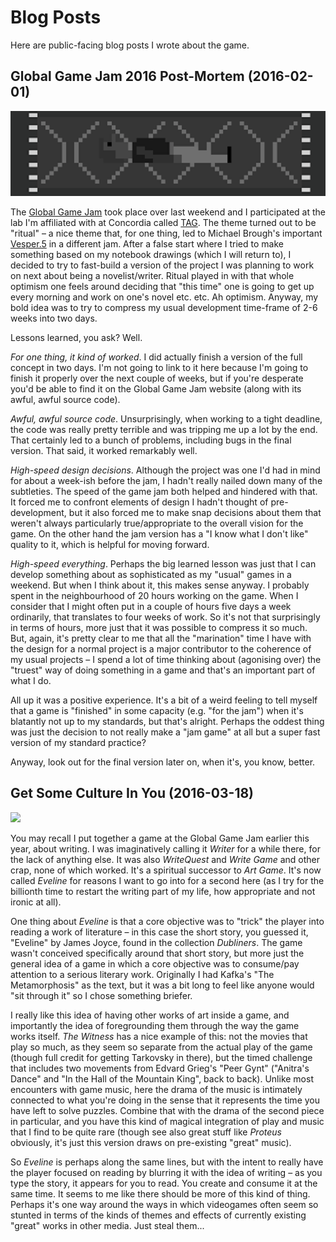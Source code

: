 # Blog Posts

Here are public-facing blog posts I wrote about the game.

## Global Game Jam 2016 Post-Mortem (2016-02-01)

![](images/game-jam.png)

The [Global Game Jam](http://globalgamejam.org/) took place over last weekend and I participated at the lab I'm affiliated with at Concordia called [TAG](http://tag.hexagram.ca/). The theme turned out to be "ritual" – a nice theme that, for one thing, led to Michael Brough's important [Vesper.5](http://mightyvision.blogspot.ca/2012/08/vesper5.html) in a different jam. After a false start where I tried to make something based on my notebook drawings (which I will return to), I decided to try to fast-build a version of the project I was planning to work on next about being a novelist/writer. Ritual played in with that whole optimism one feels around deciding that "this time" one is going to get up every morning and work on one's novel etc. etc. Ah optimism. Anyway, my bold idea was to try to compress my usual development time-frame of 2-6 weeks into two days.

Lessons learned, you ask? Well.

_For one thing, it kind of worked_. I did actually finish a version of the full concept in two days. I'm not going to link to it here because I'm going to finish it properly over the next couple of weeks, but if you're desperate you'd be able to find it on the Global Game Jam website (along with its awful, awful source code).

_Awful, awful source code_. Unsurprisingly, when working to a tight deadline, the code was really pretty terrible and was tripping me up a lot by the end. That certainly led to a bunch of problems, including bugs in the final version. That said, it worked remarkably well.

_High-speed design decisions_. Although the project was one I'd had in mind for about a week-ish before the jam, I hadn't really nailed down many of the subtleties. The speed of the game jam both helped and hindered with that. It forced me to confront elements of design I hadn't thought of pre-development, but it also forced me to make snap decisions about them that weren't always particularly true/appropriate to the overall vision for the game. On the other hand the jam version has a "I know what I don't like" quality to it, which is helpful for moving forward.

_High-speed everything_. Perhaps the big learned lesson was just that I can develop something about as sophisticated as my "usual" games in a weekend. But when I think about it, this makes sense anyway. I probably spent in the neighbourhood of 20 hours working on the game. When I consider that I might often put in a couple of hours five days a week ordinarily, that translates to four weeks of work. So it's not that surprisingly in terms of hours, more just that it was possible to compress it so much. But, again, it's pretty clear to me that all the "marination" time I have with the design for a normal project is a major contributor to the coherence of my usual projects – I spend a lot of time thinking about (agonising over) the "truest" way of doing something in a game and that's an important part of what I do.

All up it was a positive experience. It's a bit of a weird feeling to tell myself that a game is "finished" in some capacity (e.g. "for the jam") when it's blatantly not up to my standards, but that's alright. Perhaps the oddest thing was just the decision to not really make a "jam game" at all but a super fast version of my standard practice?

Anyway, look out for the final version later on, when it's, you know, better.

## Get Some Culture In You (2016-03-18)

![](get-some-culture.png)

You may recall I put together a game at the Global Game Jam earlier this year, about writing. I was imaginatively calling it _Writer_ for a while there, for the lack of anything else. It was also _WriteQuest_ and _Write Game_ and other crap, none of which worked. It's a spiritual successor to _Art Game_. It's now called _Eveline_ for reasons I want to go into for a second here (as I try for the billionth time to restart the writing part of my life, how appropriate and not ironic at all).

One thing about _Eveline_ is that a core objective was to "trick" the player into reading a work of literature – in this case the short story, you guessed it, "Eveline" by James Joyce, found in the collection _Dubliners_. The game wasn't conceived specifically around that short story, but more just the general idea of a game in which a core objective was to consume/pay attention to a serious literary work. Originally I had Kafka's "The Metamorphosis" as the text, but it was a bit long to feel like anyone would "sit through it" so I chose something briefer.

I really like this idea of having other works of art inside a game, and importantly the idea of foregrounding them through the way the game works itself. _The Witness_ has a nice example of this: not the movies that play so much, as they seem so separate from the actual play of the game (though full credit for getting Tarkovsky in there), but the timed challenge that includes two movements from Edvard Grieg's "Peer Gynt" ("Anitra's Dance" and "In the Hall of the Mountain King", back to back). Unlike most encounters with game music, here the drama of the music is intimately connected to what you're doing in the sense that it represents the time you have left to solve puzzles. Combine that with the drama of the second piece in particular, and you have this kind of magical integration of play and music that I find to be quite rare (though see also great stuff like _Proteus_ obviously, it's just this version draws on pre-existing "great" music).

So _Eveline_ is perhaps along the same lines, but with the intent to really have the player focused on reading by blurring it with the idea of writing – as you type the story, it appears for you to read. You create and consume it at the same time. It seems to me like there should be more of this kind of thing. Perhaps it's one way around the ways in which videogames often seem so stunted in terms of the kinds of themes and effects of currently existing "great" works in other media. Just steal them...

&nbsp;
